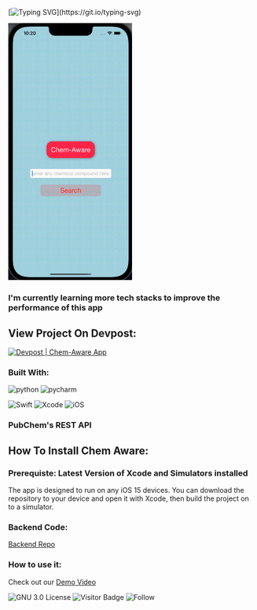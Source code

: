 [![Typing SVG](https://readme-typing-svg.herokuapp.com?font=Roboto+Mono&color=%2399E0CE&size=30&width=700&height=100&lines=%3E+Chem+Aware;%3E+Check+for+a+green+and+healthy+life.)](https://git.io/typing-svg)

<img src="https://github.com/JerryZhang0920/chem_aware_mobile/blob/main/media/chemaware.gif?raw=true"  width="50%" height="40%" />

### I'm currently learning more tech stacks to improve the performance of this app

## View Project On Devpost:
[![Devpost | Chem-Aware App](https://badges.devpost-shields.com/get-badge?name=Chem-Aware%20App&id=chem-aware&type=big-logo&style=for-the-badge)](https://devpost.com/software/chem-aware)

### Built With:
![python](https://img.shields.io/badge/Python-3776AB?style=for-the-badge&logo=python&logoColor=ffdd54)
![pycharm](https://img.shields.io/badge/pycharm-143?style=for-the-badge&logo=pycharm&logoColor=black&color=black&labelColor=green)

![Swift](https://img.shields.io/badge/Swift-FA7343?style=for-the-badge&logo=swift&logoColor=white)
![Xcode](https://img.shields.io/badge/Xcode-007ACC?style=for-the-badge&logo=Xcode&logoColor=white)
![iOS](https://img.shields.io/badge/iOS-000000?style=for-the-badge&logo=ios&logoColor=white)

### PubChem's REST API

## How To Install Chem Aware:

### Prerequiste: Latest Version of Xcode and Simulators installed
The app is designed to run on any iOS 15 devices.
You can download the repository to your device and open it with Xcode, then build the project on to a simulator.

### Backend Code:
[Backend Repo](https://github.com/JerryZhang0920/chem_aware)
### How to use it:
Check out our [Demo Video](https://www.youtube.com/watch?v=m0D4Yj5Wd8A)

![GNU 3.0 License](https://img.shields.io/github/license/JerryZhang0920/chem_aware_mobile?label=license&style=for-the-badge)
![Visitor Badge](https://visitor-badge-reloaded.herokuapp.com/badge?page_id=JerryZhang0920/chem_aware_mobile&style=for-the-badge&logo=github&logoColor=white)
![Follow](https://img.shields.io/github/followers/JerryZhang0920?color=teal&label=Follow%20JerryZhang0920&style=for-the-badge)
